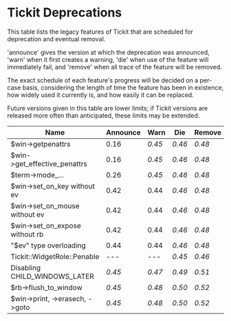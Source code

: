 # Tickit Deprecations

This table lists the legacy features of Tickit that are scheduled for deprecation and eventual removal.

'announce' gives the version at which the deprecation was announced, 'warn' when it first creates a warning, 'die' when use of the feature will immediately fail, and 'remove' when all trace of the feature will be removed.

The exact schedule of each feature's progress will be decided on a per-case basis, considering the length of time the feature has been in existence, how widely used it currently is, and how easily it can be replaced.

Future versions given in this table are lower limits; if Tickit versions are released more often than anticipated, these limits may be extended.

| Name                             | Announce | Warn   | Die    | Remove |
|----------------------------------|----------|--------|--------|--------|
| $win->getpenattrs                |  0.16    | *0.45* | *0.46* | *0.48* |
| $win->get_effective_penattrs     |  0.16    | *0.45* | *0.46* | *0.48* |
| $term->mode_...                  |  0.26    | *0.45* | *0.46* | *0.48* |
| $win->set_on_key without ev      |  0.42    |  0.44  | *0.46* | *0.48* |
| $win->set_on_mouse without ev    |  0.42    |  0.44  | *0.46* | *0.48* |
| $win->set_on_expose without rb   |  0.42    |  0.44  | *0.46* | *0.48* |
| "$ev" type overloading           |  0.44    |  0.44  | *0.46* | *0.48* |
| Tickit::WidgetRole::Penable      | ---      |  ---   | *0.45* | *0.46* |
| Disabling CHILD_WINDOWS_LATER    | *0.45*   | *0.47* | *0.49* | *0.51* |
| $rb->flush_to_window             | *0.45*   | *0.48* | *0.50* | *0.52* |
| $win->print, ->erasech, ->goto   | *0.45*   | *0.48* | *0.50* | *0.52* |
